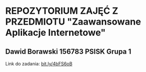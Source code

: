 # REPOZYTORIUM ZAJĘĆ Z PRZEDMIOTU "Zaawansowane Aplikacje Internetowe"
## Dawid Borawski 156783 PSISK Grupa 1

Link do zadania: [bit.ly/4bFS6oB](bit.ly/4bFS6oB)
